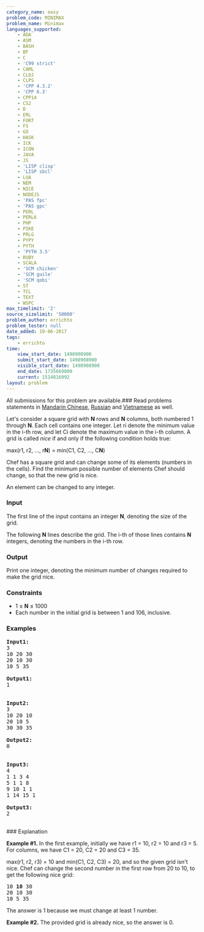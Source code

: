 ```yaml
---
category_name: easy
problem_code: MINIMAX
problem_name: Minimax
languages_supported:
    - ADA
    - ASM
    - BASH
    - BF
    - C
    - 'C99 strict'
    - CAML
    - CLOJ
    - CLPS
    - 'CPP 4.3.2'
    - 'CPP 6.3'
    - CPP14
    - CS2
    - D
    - ERL
    - FORT
    - FS
    - GO
    - HASK
    - ICK
    - ICON
    - JAVA
    - JS
    - 'LISP clisp'
    - 'LISP sbcl'
    - LUA
    - NEM
    - NICE
    - NODEJS
    - 'PAS fpc'
    - 'PAS gpc'
    - PERL
    - PERL6
    - PHP
    - PIKE
    - PRLG
    - PYPY
    - PYTH
    - 'PYTH 3.5'
    - RUBY
    - SCALA
    - 'SCM chicken'
    - 'SCM guile'
    - 'SCM qobi'
    - ST
    - TCL
    - TEXT
    - WSPC
max_timelimit: '2'
source_sizelimit: '50000'
problem_author: errichto
problem_tester: null
date_added: 19-06-2017
tags:
    - errichto
time:
    view_start_date: 1498908900
    submit_start_date: 1498908900
    visible_start_date: 1498908900
    end_date: 1735669800
    current: 1514816992
layout: problem
---
```

All submissions for this problem are available.###  Read problems statements in [Mandarin Chinese](http://www.codechef.com/download/translated/SNCKFL17/mandarin/MINIMAX.pdf), [Russian](http://www.codechef.com/download/translated/SNCKFL17/russian/MINIMAX.pdf) and [Vietnamese](http://www.codechef.com/download/translated/SNCKFL17/vietnamese/MINIMAX.pdf) as well.

Let's consider a square grid with **N** rows and **N** columns, both numbered 1 through **N**. Each cell contains one integer. Let ri denote the minimum value in the i-th row, and let Ci denote the maximum value in the i-th column. A grid is called _nice_ if and only if the following condition holds true:

max(r1, r2, ..., r**N**) = min(C1, C2, ..., C**N**)

Chef has a square grid and can change some of its elements (numbers in the cells). Find the minimum possible number of elements Chef should change, so that the new grid is nice.

An element can be changed to any integer.

### Input

The first line of the input contains an integer **N**, denoting the size of the grid.

The following **N** lines describe the grid. The i-th of those lines contains **N** integers, denoting the numbers in the i-th row.

### Output

Print one integer, denoting the minimum number of changes required to make the grid nice.

### Constraints

- 1 ≤ **N** ≤ 1000
- Each number in the initial grid is between 1 and 106, inclusive.

### Examples

<pre><b>Input1:</b>
3
10 20 30
20 10 30
10 5 35

<b>Output1:</b>
1


<b>Input2:</b>
3
10 20 10
20 10 5
30 30 35

<b>Output2:</b>
0


<b>Input3:</b>
4
1 1 3 4
5 1 1 8
9 10 1 1
1 14 15 1

<b>Output3:</b>
2

</pre>### Explanation
**Example #1.** In the first example, initially we have r1 = 10, r2 = 10 and r3 = 5. For columns, we have C1 = 20, C2 = 20 and C3 = 35.

max(r1, r2, r3) = 10 and min(C1, C2, C3) = 20, and so the given grid isn't nice. Chef can change the second number in the first row from 20 to 10, to get the following nice grid:

<pre>10 <b>10</b> 30
20 10 30
10 5 35
</pre>The answer is 1 because we must change at least 1 number.
**Example #2.** The provided grid is already nice, so the answer is 0.
